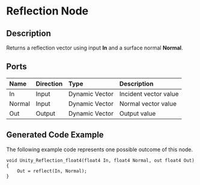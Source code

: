 # Reflection Node

## Description

Returns a reflection vector using input **In** and a surface normal **Normal**.

## Ports

| Name        | Direction           | Type  | Description |
|:------------ |:-------------|:-----|:---|
| In      | Input | Dynamic Vector | Incident vector value |
| Normal      | Input      |   Dynamic Vector | Normal vector value |
| Out | Output      |    Dynamic Vector | Output value |

## Generated Code Example

The following example code represents one possible outcome of this node.

```
void Unity_Reflection_float4(float4 In, float4 Normal, out float4 Out)
{
    Out = reflect(In, Normal);
}
```